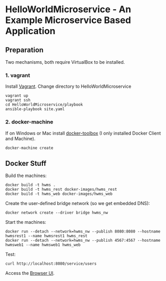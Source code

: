 # HelloWorldMicroservice - An Example Microservice Based Application

## Preparation
Two mechanisms, both require VirtualBox to be installed.

### 1. vagrant

Install [Vagrant](http://vagrantup.com/).
Change directory to HelloWorldMicroservice
```
vagrant up
vagrant ssh
cd HelloWorldMicroservice/playbook
ansible-playbook site.yaml
```

### 2. docker-machine

If on Windows or Mac install [docker-toolbox](https://www.docker.com/products/docker-toolbox) (I only installed Docker Client and Machine).
```
docker-machine create
```

## Docker Stuff

Build the machines:
```
docker build -t hwms .
docker build -t hwms_rest docker-images/hwms_rest
docker build -t hwms_web docker-images/hwms_web
```

Create the user-defined bridge network (so we get embedded DNS):
```
docker network create --driver bridge hwms_nw
```

Start the machines:
```
docker run --detach --network=hwms_nw --publish 8080:8080 --hostname hwmsrest1 --name hwmsrest1 hwms_rest
docker run --detach --network=hwms_nw --publish 4567:4567 --hostname hwmsweb1 --name hwmsweb1 hwms_web
```

Test:
```
curl http://localhost:8080/service/users
```

Access the [Browser UI](http://localhost:4567/).
